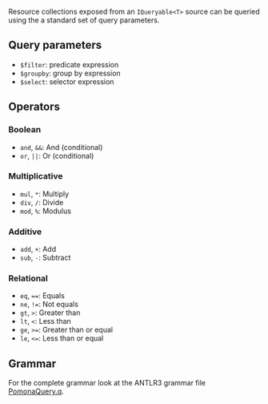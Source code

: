 <!--Title:Queries-->
<!--Url:queries-->

Resource collections exposed from an `IQueryable<T>` source can be queried
using the a standard set of query parameters.

## Query parameters

* `$filter`: predicate expression
* `$groupby`: group by expression
* `$select`: selector expression

## Operators

### Boolean
* `and`, `&&`: And (conditional)
* `or`, `||`: Or (conditional)

### Multiplicative
* `mul`, `*`: Multiply
* `div`, `/`: Divide
* `mod`, `%`: Modulus

### Additive
* `add`, `+`: Add
* `sub`, `-`: Subtract

### Relational
* `eq`, `==`: Equals
* `ne`, `!=`: Not equals
* `gt`, `>`: Greater than
* `lt`, `<`: Less than
* `ge`, `>=`: Greater than or equal
* `le`, `<=`: Less than or equal

## Grammar

For the complete grammar look at the ANTLR3 grammar file [PomonaQuery.q](https://raw.githubusercontent.com/Pomona/Pomona/master/app/Pomona/Queries/PomonaQuery.g).
